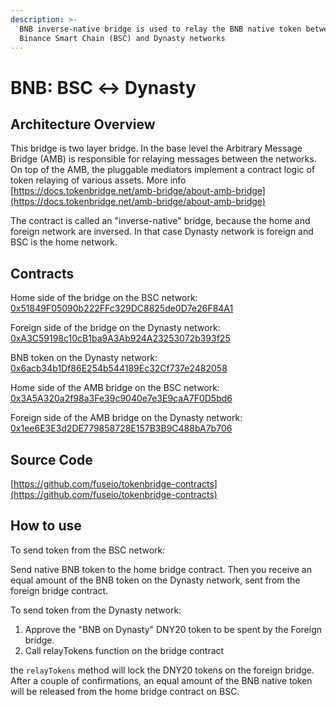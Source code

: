 ```yaml
---
description: >-
  BNB inverse-native bridge is used to relay the BNB native token between
  Binance Smart Chain (BSC) and Dynasty networks
---
```


# BNB: BSC ↔ Dynasty

## Architecture Overview <a id="architecture-overview"></a>

This bridge is two layer bridge. In the base level the Arbitrary Message Bridge \(AMB\) is responsible for relaying messages between the networks. On top of the AMB, the pluggable mediators implement a contract logic of token relaying of various assets. More info [https://docs.tokenbridge.net/amb-bridge/about-amb-bridge](https://docs.tokenbridge.net/amb-bridge/about-amb-bridge)​‌

The contract is called an "inverse-native" bridge, because the home and foreign network are inversed. In that case Dynasty network is foreign and BSC is the home network.‌

## Contracts <a id="contracts"></a>

Home side of the bridge on the BSC network: [0x51849F05090b222FFc329DC8825de0D7e26F84A1](https://bscscan.com/address/0x51849F05090b222FFc329DC8825de0D7e26F84A1)​‌

Foreign side of the bridge on the Dynasty network: [0xA3C59198c10cB1ba9A3Ab924A23253072b393f25](https://scan.dynastycoin.io/address/0xA3C59198c10cB1ba9A3Ab924A23253072b393f25)​‌

BNB token on the Dynasty network: [0x6acb34b1Df86E254b544189Ec32Cf737e2482058](https://scan.dynastycoin.io/address/0x6acb34b1Df86E254b544189Ec32Cf737e2482058/transactions)​‌

Home side of the AMB bridge on the BSC network: [0x3A5A320a2f98a3Fe39c9040e7e3E9caA7F0D5bd6](https://bscscan.com/address/0x3A5A320a2f98a3Fe39c9040e7e3E9caA7F0D5bd6)​‌

Foreign side of the AMB bridge on the Dynasty network: [0x1ee6E3E3d2DE779858728E157B3B9C488bA7b706](https://scan.dynastycoin.io/address/0x1ee6E3E3d2DE779858728E157B3B9C488bA7b706)​‌

## Source Code <a id="source-code"></a>

‌​[https://github.com/fuseio/tokenbridge-contracts](https://github.com/fuseio/tokenbridge-contracts)​‌

## How to use <a id="how-to-use"></a>

To send token from the BSC network:‌

Send native BNB token to the home bridge contract. Then you receive an equal amount of the BNB token on the Dynasty network, sent from the foreign bridge contract.‌

To send token from the Dynasty network:‌

1. Approve the "BNB on Dynasty" DNY20 token to be spent by the Foreign bridge.
2. Call relayTokens function on the bridge contract

the `relayTokens` method will lock the DNY20 tokens on the foreign bridge. After a couple of confirmations, an equal amount of the BNB native token will be released from the home bridge contract on BSC.

#### ​ <a id="undefined"></a>

[  
](https://app.gitbook.com/@fuse-1/s/fuse-dev-docs/~/drafts/-MdkekktVnuRGEokLu71/bridges/bridges/eth-fuse-erc20-bridge/@merged)

